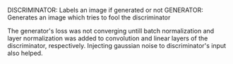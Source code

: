 DISCRIMINATOR: Labels an image if generated or not
GENERATOR: Generates an image which tries to fool the discriminator

The generator's loss was not converging untill batch normalization and layer normalization was added to convolution and linear layers of the discriminator, respectively. Injecting gaussian noise to discriminator's input also helped.